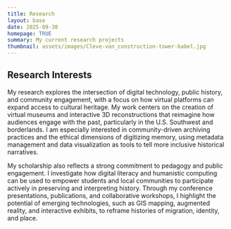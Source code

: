 ```yaml
---
title: Research
layout: base
date: 2025-09-30
homepage: TRUE
summary: My current research projects
thumbnail: assets/images/Cleve-van_construction-tower-babel.jpg
---
```


## Research Interests

My research explores the intersection of digital technology, public history, and community engagement, with a focus on how virtual platforms can expand access to cultural heritage. My work centers on the creation of virtual museums and interactive 3D reconstructions that reimagine how audiences engage with the past, particularly in the U.S. Southwest and borderlands. I am especially interested in community-driven archiving practices and the ethical dimensions of digitizing memory, using metadata management and data visualization as tools to tell more inclusive historical narratives.

My scholarship also reflects a strong commitment to pedagogy and public engagement. I investigate how digital literacy and humanistic computing can be used to empower students and local communities to participate actively in preserving and interpreting history. Through my conference presentations, publications, and collaborative workshops, I highlight the potential of emerging technologies, such as GIS mapping, augmented reality, and interactive exhibits, to reframe histories of migration, identity, and place.
